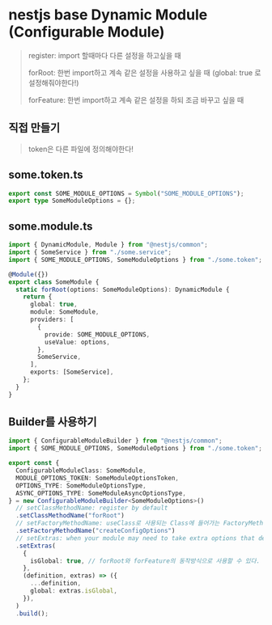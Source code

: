 # nestjs base Dynamic Module (Configurable Module)

> register: import 할때마다 다른 설정을 하고싶을 때
>
> forRoot: 한번 import하고 계속 같은 설정을 사용하고 싶을 때 (global: true 로 설정해줘야한다!)
>
> forFeature: 한번 import하고 계속 같은 설정을 하되 조금 바꾸고 싶을 때

## 직접 만들기

> token은 다른 파일에 정의해야한다!

## some.token.ts

```ts
export const SOME_MODULE_OPTIONS = Symbol("SOME_MODULE_OPTIONS");
export type SomeModuleOptions = {};
```

## some.module.ts

```ts
import { DynamicModule, Module } from "@nestjs/common";
import { SomeService } from "./some.service";
import { SOME_MODULE_OPTIONS, SomeModuleOptions } from "./some.token";

@Module({})
export class SomeModule {
  static forRoot(options: SomeModuleOptions): DynamicModule {
    return {
      global: true,
      module: SomeModule,
      providers: [
        {
          provide: SOME_MODULE_OPTIONS,
          useValue: options,
        },
        SomeService,
      ],
      exports: [SomeService],
    };
  }
}
```

## Builder를 사용하기

```ts
import { ConfigurableModuleBuilder } from "@nestjs/common";
import { SOME_MODULE_OPTIONS, SomeModuleOptions } from "./some.token";

export const {
  ConfigurableModuleClass: SomeModule,
  MODULE_OPTIONS_TOKEN: SomeModuleOptionsToken,
  OPTIONS_TYPE: SomeModuleOptionsType,
  ASYNC_OPTIONS_TYPE: SomeModuleAsyncOptionsType,
} = new ConfigurableModuleBuilder<SomeModuleOptions>()
  // setClassMethodName: register by default
  .setClassMethodName("forRoot")
  // setFactoryMethodName: useClass로 사용되는 Class에 들어가는 FactoryMethod의 이름
  .setFactoryMethodName("createConfigOptions")
  // setExtras: when your module may need to take extra options that determine how it is supposed to behave
  .setExtras(
    {
      isGlobal: true, // forRoot와 forFeature의 동작방식으로 사용할 수 있다.
    },
    (definition, extras) => ({
      ...definition,
      global: extras.isGlobal,
    }),
  )
  .build();
```

